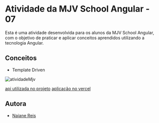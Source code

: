 # Atividade da MJV School Angular - 07

Esta é uma atividade desenvolvida para os alunos da MJV School Angular, com o objetivo de praticar e aplicar conceitos aprendidos utilizando a tecnologia Angular.

## Conceitos
- Template Driven

![atividadeMjv](https://user-images.githubusercontent.com/100942719/228393223-0cb971ac-d013-499e-9e7b-4abf77ac5ac3.png)

[api utilizada no projeto](https://github.com/MJV-angular/api-projeto-final) 
[aplicação no vercel](https://atividade-semana07-naianereis.vercel.app/)

## Autora
- [Naiane Reis](https://github.com/NaianeReis27)
